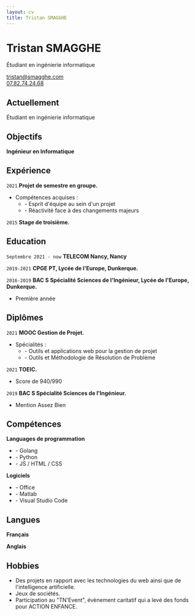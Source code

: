 ```yaml
---
layout: cv
title: Tristan SMAGGHE
---
```

# Tristan SMAGGHE
Étudiant en ingénierie informatique

<div id="webaddress">
<a href="tristan@smagghe.com">tristan@smagghe.com</a>
<br/>
<a href="#">07.82.74.24.68</a>
</div>


## Actuellement

Étudiant en ingénierie informatique

## Objectifs

__Ingénieur en Informatique__

## Expérience

`2021`
__Projet de semestre en groupe.__

- Compétences acquises :
    * \- Esprit d'équipe au sein d'un projet
    * \- Réactivité face à des changements majeurs

`2015`
__Stage de troisième.__

## Education

`Septembre 2021 - now`
__TELECOM Nancy, Nancy__

`2019-2021`
__CPGE PT, Lycée de l'Europe, Dunkerque.__

`2016-2019`
__BAC S Spécialité Sciences de l'Ingénieur, Lycée de l'Europe, Dunkerque.__

- Première année

## Diplômes

`2021`
__MOOC Gestion de Projet.__

- Spécialités :
    * \- Outils et applications web pour la gestion de projet
    * \- Outils et Méthodologie de Résolution de Problème

`2021`
__TOEIC.__

- Score de 940/990

`2019`
__BAC S Spécialité Sciences de l'Ingénieur.__

- Mention Assez Bien

## Compétences

__Languages de programmation__
* \- Golang
* \- Python
* \- JS / HTML / CSS

__Logiciels__
* \- Office
* \- Matlab
* \- Visual Studio Code

## Langues

__Français__

__Anglais__

## Hobbies

- Des projets en rapport avec les technologies du web ainsi que de l'intelligence artificielle.
- Jeux de sociétés.
- Participation au "TN'Event", évènement caritatif qui a levé des fonds pour ACTION ENFANCE.